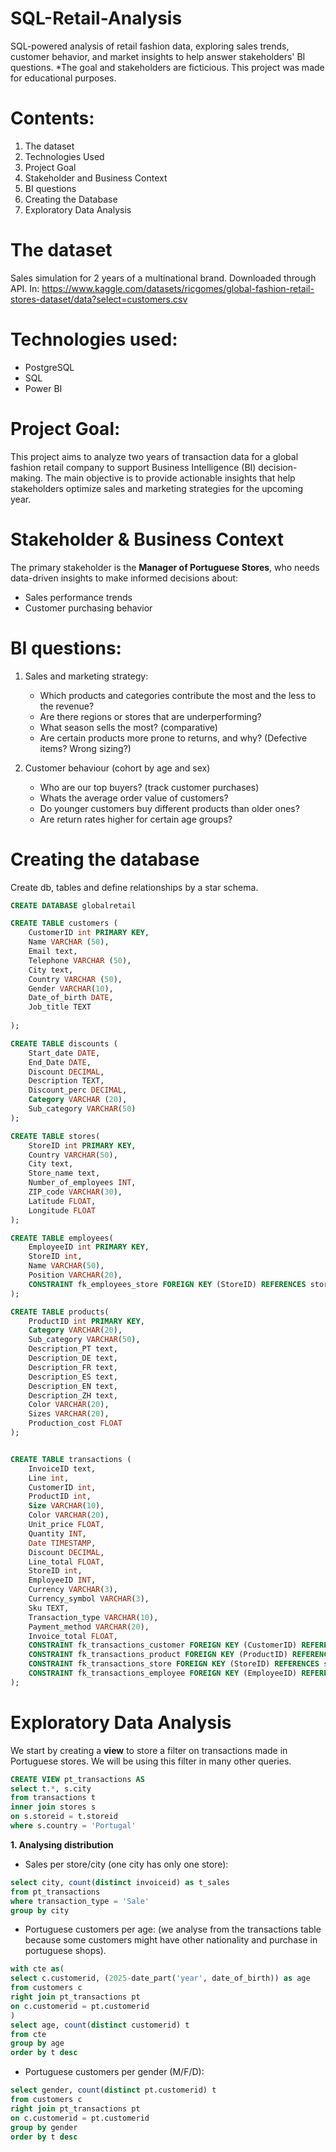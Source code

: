 # SQL-Retail-Analysis
SQL-powered analysis of retail fashion data, exploring sales trends, customer behavior, and market insights to help answer stakeholders' BI questions.
*The goal and stakeholders are ficticious. This project was made for educational purposes.

# Contents:
1. The dataset
2. Technologies Used
3. Project Goal
4. Stakeholder and Business Context
5. BI questions
6. Creating the Database
7. Exploratory Data Analysis


# The dataset
Sales simulation for 2 years of a multinational brand.
Downloaded through API. In: https://www.kaggle.com/datasets/ricgomes/global-fashion-retail-stores-dataset/data?select=customers.csv

# Technologies used:
- PostgreSQL
- SQL
- Power BI


# Project Goal:
This project aims to analyze two years of transaction data for a global fashion retail company to support Business Intelligence (BI) decision-making. The main objective is to provide actionable insights that help stakeholders optimize sales and marketing strategies for the upcoming year.

# Stakeholder & Business Context
The primary stakeholder is the **Manager of Portuguese Stores**, who needs data-driven insights to make informed decisions about:
- Sales performance trends
- Customer purchasing behavior

# BI questions:
1.  Sales and marketing strategy:
	- Which products and categories contribute the most and the less to the revenue?
	- Are there regions or stores that are underperforming?
	- What season sells the most? (comparative)
	- Are certain products more prone to returns, and why? (Defective items? Wrong sizing?)
	
2. Customer behaviour (cohort by age and sex)
	- Who are our top buyers? (track customer purchases)
	- Whats the average order value of customers?
	- Do younger customers buy different products than older ones?
	- Are return rates higher for certain age groups?

# Creating the database
Create db, tables and define relationships by a star schema.

```sql
CREATE DATABASE globalretail

CREATE TABLE customers (
	CustomerID int PRIMARY KEY,
	Name VARCHAR (50),
	Email text,
	Telephone VARCHAR (50),
	City text,
	Country VARCHAR (50),
	Gender VARCHAR(10),
	Date_of_birth DATE,
	Job_title TEXT
	
);

CREATE TABLE discounts (
	Start_date DATE,
	End_Date DATE,
	Discount DECIMAL,
	Description TEXT,
	Discount_perc DECIMAL,
	Category VARCHAR (20),
	Sub_category VARCHAR(50)
);

CREATE TABLE stores(
	StoreID int PRIMARY KEY,
	Country VARCHAR(50),
	City text,
	Store_name text,
	Number_of_employees INT,
	ZIP_code VARCHAR(30),
	Latitude FLOAT,
	Longitude FLOAT
);

CREATE TABLE employees(
	EmployeeID int PRIMARY KEY,
	StoreID int,
	Name VARCHAR(50),
	Position VARCHAR(20),
	CONSTRAINT fk_employees_store FOREIGN KEY (StoreID) REFERENCES stores(StoreID)
);

CREATE TABLE products(
	ProductID int PRIMARY KEY,
	Category VARCHAR(20),
	Sub_category VARCHAR(50),
	Description_PT text,
	Description_DE text,
	Description_FR text,
	Description_ES text,
	Description_EN text,
	Description_ZH text,
	Color VARCHAR(20),
	Sizes VARCHAR(20),
	Production_cost FLOAT
);


CREATE TABLE transactions (
    InvoiceID text,
    Line int,
    CustomerID int,
    ProductID int,
    Size VARCHAR(10),
    Color VARCHAR(20),
    Unit_price FLOAT,
    Quantity INT,
    Date TIMESTAMP,
    Discount DECIMAL,
    Line_total FLOAT,
    StoreID int,
    EmployeeID INT,
    Currency VARCHAR(3),
    Currency_symbol VARCHAR(3),
    Sku TEXT,
    Transaction_type VARCHAR(10),
    Payment_method VARCHAR(20),
    Invoice_total FLOAT,
    CONSTRAINT fk_transactions_customer FOREIGN KEY (CustomerID) REFERENCES customers(CustomerID),
    CONSTRAINT fk_transactions_product FOREIGN KEY (ProductID) REFERENCES products(ProductID),
    CONSTRAINT fk_transactions_store FOREIGN KEY (StoreID) REFERENCES stores(StoreID),
    CONSTRAINT fk_transactions_employee FOREIGN KEY (EmployeeID) REFERENCES employees(EmployeeID)
);
```

# Exploratory Data Analysis

We start by creating a **view** to store a filter on transactions made in Portuguese stores. We will be using this filter in many other queries.

```sql
CREATE VIEW pt_transactions AS
select t.*, s.city
from transactions t
inner join stores s
on s.storeid = t.storeid
where s.country = 'Portugal'
```
**1. Analysing distribution**
- Sales per store/city (one city has only one store):
```sql
select city, count(distinct invoiceid) as t_sales
from pt_transactions
where transaction_type = 'Sale'
group by city
```

- Portuguese customers per age:
(we analyse from the transactions table because some customers might have other nationality and purchase in portuguese shops).
```sql
with cte as(
select c.customerid, (2025-date_part('year', date_of_birth)) as age
from customers c
right join pt_transactions pt
on c.customerid = pt.customerid
)
select age, count(distinct customerid) t
from cte
group by age
order by t desc
```
- Portuguese customers per gender (M/F/D):
```sql
select gender, count(distinct pt.customerid) t
from customers c 
right join pt_transactions pt
on c.customerid = pt.customerid
group by gender
order by t desc
```
